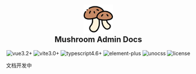 <p align="center" style="margin-bottom: 0">
  <img width="80" src="https://github.com/TothingWay/vue-mushroom-admin/raw/main/src/assets/logo.png">
</p>

<h2 align="center" style="margin-top: 0">Mushroom Admin Docs</h2>

<p align="center">
  <img src="https://img.shields.io/badge/vue-3.2%2B-brightgreen" alt="vue3.2+">
  <img src="https://img.shields.io/badge/vite-3.0%2B-brightgreen" alt="vite3.0+">
  <img src="https://img.shields.io/badge/typescript-4.6%2B-blue" alt="typescript4.6+">
  <img src="https://img.shields.io/badge/element--plus-last-brightgreen" alt="element-plus">
  <img src="https://img.shields.io/badge/unocss-last-brightgreen" alt="unocss">
  <img src="https://img.shields.io/badge/license-MIT-green" alt="license">
</p>


文档开发中
